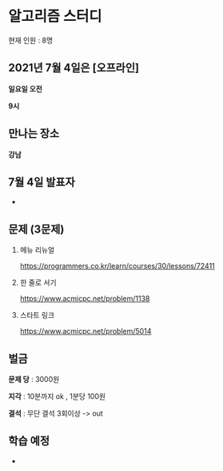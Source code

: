 # 알고리즘 스터디

현재 인원 : 8명

 


## 2021년 7월 4일은 [오프라인]

__일요일 오전__

__9시__



## 만나는 장소

__강남__




## 7월 4일 발표자

-


## 문제 (3문제)

1. 메뉴 리뉴얼

   https://programmers.co.kr/learn/courses/30/lessons/72411

2. 한 줄로 서기

   https://www.acmicpc.net/problem/1138

3. 스타트 링크

   https://www.acmicpc.net/problem/5014

   

## 벌금

__문제 당__ : 3000원

__지각__ :  10분까지 ok , 1분당 100원

__결석__ : 무단 결석 3회이상  -> out




## 학습 예정

- 

